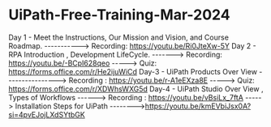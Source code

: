 # UiPath-Free-Training-Mar-2024

Day 1 - Meet the Instructions, Our Mission and Vision, and Course Roadmap. -----------> Recording: https://youtu.be/Ri0JteXw-5Y
Day 2 - RPA Introduction , Development LifeCycle. -------> Recording: https://youtu.be/-BCpI628qeo -----> Quiz: https://forms.office.com/r/He2ijuWiCd
Day-3 - UiPath Products Over View ----------------> Recording : https://youtu.be/r-A1eEXza8E -----> Quiz: https://forms.office.com/r/XDWhsWXG5d
Day-4 - UiPath Studio Over View , Types of Workflows ------> Recording : https://youtu.be/vBsiLx_7ftA -----> Installation Steps for UiPath -------->https://youtu.be/kmEVbiJsx0A?si=4pvEJojLXdSYtbGK
